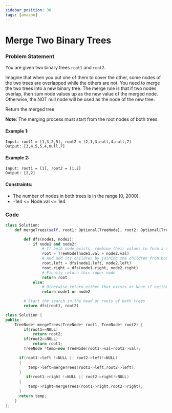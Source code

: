 ```yaml
---
sidebar_position: 30
tags: [amazon]
---
```


# Merge Two Binary Trees

### Problem Statement

You are given two binary trees `root1` and `root2`.

Imagine that when you put one of them to cover the other, some nodes of the two trees are overlapped while the others are not. You need to merge the two trees into a new binary tree. The merge rule is that if two nodes overlap, then sum node values up as the new value of the merged node. Otherwise, the NOT null node will be used as the node of the new tree.

Return the merged tree.

**Note**: The merging process must start from the root nodes of both trees.

#### Example 1:

```
Input: root1 = [1,3,2,5], root2 = [2,1,3,null,4,null,7]
Output: [3,4,5,5,4,null,7]
```

#### Example 2:

```
Input: root1 = [1], root2 = [1,2]
Output: [2,2]
```

#### Constraints:

- The number of nodes in both trees is in the range [0, 2000].
- -1e4 <= Node.val <= 1e4

### Code

```python title="Python Code"
class Solution:
    def mergeTrees(self, root1: Optional[TreeNode], root2: Optional[TreeNode]) -> Optional[TreeNode]:

        def dfs(node1, node2):
            if node1 and node2:
                # If both node exists, combine their values to form a new super node
                root = TreeNode(node1.val + node2.val)
                # And add its children by joining the children from both nodes
                root.left = dfs(node1.left, node2.left)
                root.right = dfs(node1.right, node2.right)
                # Finally return this super node
                return root
            else:
                # Otherwise return either that exists or None if neither exists
                return node1 or node2

        # Start the search in the head or roots of both trees
        return dfs(root1, root2)

```

```cpp title="C++"
class Solution {
public:
    TreeNode* mergeTrees(TreeNode* root1, TreeNode* root2) {
        if(root1==NULL)
            return root2;
        if(root2==NULL)
            return root1;
        TreeNode *temp=new TreeNode(root1->val+root2->val);

      if(root1->left !=NULL || root2->left!=NULL)
      {
          temp->left=mergeTrees(root1->left,root2->left);
      }
         if(root1->right !=NULL || root2->right!=NULL)
      {
          temp->right=mergeTrees(root1->right,root2->right);
      }
      return temp;
    }
};

```
